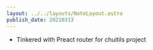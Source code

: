 ```yaml
---
layout: ../../layouts/NoteLayout.astro
publish_date: 20210313
---
```


- Tinkered with Preact router for chuitils project
